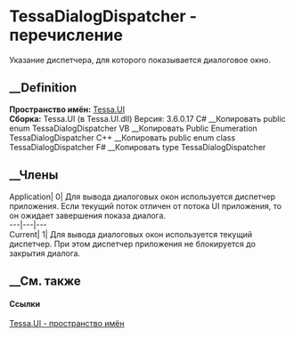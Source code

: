 # TessaDialogDispatcher - перечисление
Указание диспетчера, для которого показывается диалоговое окно.
## __Definition
 **Пространство имён:** [Tessa.UI](N_Tessa_UI.htm)  
 **Сборка:** Tessa.UI (в Tessa.UI.dll) Версия: 3.6.0.17
C# __Копировать
     public enum TessaDialogDispatcher
VB __Копировать
     Public Enumeration TessaDialogDispatcher
C++ __Копировать
     public enum class TessaDialogDispatcher
F# __Копировать
     type TessaDialogDispatcher
##  __Члены
Application| 0|  Для вывода диалоговых окон используется диспетчер приложения.
Если текущий поток отличен от потока UI приложения, то он ожидает завершения
показа диалога.  
---|---|---  
Current| 1|  Для вывода диалоговых окон используется текущий диспетчер. При
этом диспетчер приложения не блокируется до закрытия диалога.  
## __См. также
#### Ссылки
[Tessa.UI - пространство имён](N_Tessa_UI.htm)
